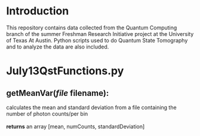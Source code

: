 # Introduction

This repository contains data collected from the Quantum Computing branch of the summer Freshman Research Initiative project at the University of Texas At Austin. Python scripts used to do Quantum State Tomography and to analyze the data are also included. 

# July13QstFunctions.py

## getMeanVar(*file* filename):
calculates the mean and standard deviation from a file containing the number of photon counts/per bin  <br/><br/> **returns**  an array [mean, numCounts, standardDeviation]